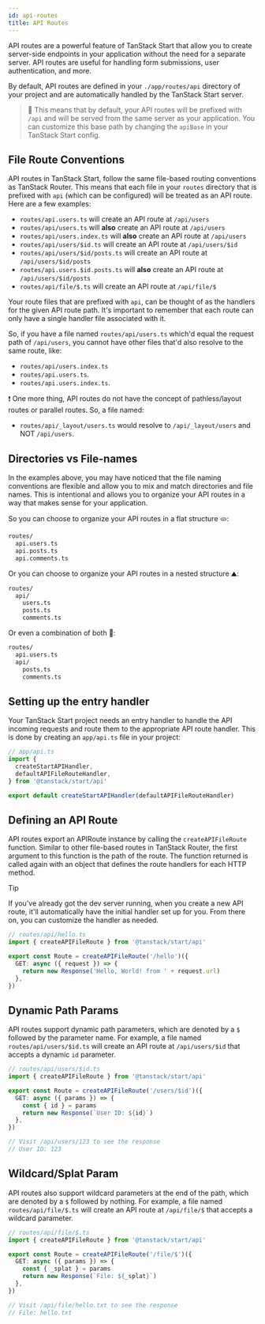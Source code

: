 ```yaml
---
id: api-routes
title: API Routes
---
```


API routes are a powerful feature of TanStack Start that allow you to create server-side endpoints in your application without the need for a separate server. API routes are useful for handling form submissions, user authentication, and more.

By default, API routes are defined in your `./app/routes/api` directory of your project and are automatically handled by the TanStack Start server.

> 🧠 This means that by default, your API routes will be prefixed with `/api` and will be served from the same server as your application. You can customize this base path by changing the `apiBase` in your TanStack Start config.

## File Route Conventions

API routes in TanStack Start, follow the same file-based routing conventions as TanStack Router. This means that each file in your `routes` directory that is prefixed with `api` (which can be configured) will be treated as an API route. Here are a few examples:

- `routes/api.users.ts` will create an API route at `/api/users`
- `routes/api/users.ts` will **also** create an API route at `/api/users`
- `routes/api/users.index.ts` will **also** create an API route at `/api/users`
- `routes/api/users/$id.ts` will create an API route at `/api/users/$id`
- `routes/api/users/$id/posts.ts` will create an API route at `/api/users/$id/posts`
- `routes/api.users.$id.posts.ts` will **also** create an API route at `/api/users/$id/posts`
- `routes/api/file/$.ts` will create an API route at `/api/file/$`

Your route files that are prefixed with `api`, can be thought of as the handlers for the given API route path. It's important to remember that each route can only have a single handler file associated with it.

So, if you have a file named `routes/api/users.ts` which'd equal the request path of `/api/users`, you cannot have other files that'd also resolve to the same route, like:

- `routes/api/users.index.ts`
- `routes/api.users.ts`.
- `routes/api.users.index.ts`.

❗ One more thing, API routes do not have the concept of pathless/layout routes or parallel routes. So, a file named:

- `routes/api/_layout/users.ts` would resolve to `/api/_layout/users` and NOT `/api/users`.

## Directories vs File-names

In the examples above, you may have noticed that the file naming conventions are flexible and allow you to mix and match directories and file names. This is intentional and allows you to organize your API routes in a way that makes sense for your application.

So you can choose to organize your API routes in a flat structure 🫓:

```bash
routes/
  api.users.ts
  api.posts.ts
  api.comments.ts
```

Or you can choose to organize your API routes in a nested structure ⛰️:

```bash
routes/
  api/
    users.ts
    posts.ts
    comments.ts
```

Or even a combination of both 🤯:

```bash
routes/
  api.users.ts
  api/
    posts.ts
    comments.ts
```

## Setting up the entry handler

Your TanStack Start project needs an entry handler to handle the API incoming requests and route them to the appropriate API route handler. This is done by creating an `app/api.ts` file in your project:

```ts
// app/api.ts
import {
  createStartAPIHandler,
  defaultAPIFileRouteHandler,
} from '@tanstack/start/api'

export default createStartAPIHandler(defaultAPIFileRouteHandler)
```

## Defining an API Route

API routes export an APIRoute instance by calling the `createAPIFileRoute` function. Similar to other file-based routes in TanStack Router, the first argument to this function is the path of the route. The function returned is called again with an object that defines the route handlers for each HTTP method.

> [!TIP]
> If you've already got the dev server running, when you create a new API route, it'll automatically have the initial handler set up for you. From there on, you can customize the handler as needed.

```ts
// routes/api/hello.ts
import { createAPIFileRoute } from '@tanstack/start/api'

export const Route = createAPIFileRoute('/hello')({
  GET: async ({ request }) => {
    return new Response('Hello, World! from ' + request.url)
  },
})
```

## Dynamic Path Params

API routes support dynamic path parameters, which are denoted by a `$` followed by the parameter name. For example, a file named `routes/api/users/$id.ts` will create an API route at `/api/users/$id` that accepts a dynamic `id` parameter.

```ts
// routes/api/users/$id.ts
import { createAPIFileRoute } from '@tanstack/start/api'

export const Route = createAPIFileRoute('/users/$id')({
  GET: async ({ params }) => {
    const { id } = params
    return new Response(`User ID: ${id}`)
  },
})

// Visit /api/users/123 to see the response
// User ID: 123
```

## Wildcard/Splat Param

API routes also support wildcard parameters at the end of the path, which are denoted by a `$` followed by nothing. For example, a file named `routes/api/file/$.ts` will create an API route at `/api/file/$` that accepts a wildcard parameter.

```ts
// routes/api/file/$.ts
import { createAPIFileRoute } from '@tanstack/start/api'

export const Route = createAPIFileRoute('/file/$')({
  GET: async ({ params }) => {
    const { _splat } = params
    return new Response(`File: ${_splat}`)
  },
})

// Visit /api/file/hello.txt to see the response
// File: hello.txt
```
